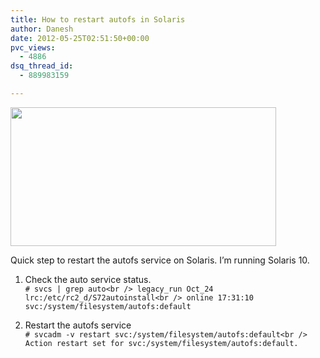 ```yaml
---
title: How to restart autofs in Solaris
author: Danesh
date: 2012-05-25T02:51:50+00:00
pvc_views:
  - 4886
dsq_thread_id:
  - 889983159

---
```

<a href="/posts/2373/solaris-logo/" rel="attachment wp-att-2387"><img loading="lazy" src="/wp-content/uploads/2012/02/solaris-logo.png" alt="" title="solaris logo" width="425" height="222" class="alignnone size-full wp-image-2387" /></a>

Quick step to restart the autofs service on Solaris. I&#8217;m running Solaris 10.

1. Check the auto service status.  
`# svcs | grep auto<br />
legacy_run Oct_24 lrc:/etc/rc2_d/S72autoinstall<br />
online 17:31:10 svc:/system/filesystem/autofs:default`

2. Restart the autofs service  
`# svcadm -v restart svc:/system/filesystem/autofs:default<br />
Action restart set for svc:/system/filesystem/autofs:default.`
